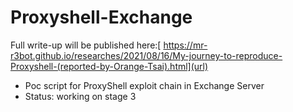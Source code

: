 # Proxyshell-Exchange

Full write-up will be published here:[ https://mr-r3bot.github.io/researches/2021/08/16/My-journey-to-reproduce-Proxyshell-(reported-by-Orange-Tsai).html](url)

- Poc script for ProxyShell exploit chain in Exchange Server
- Status: working on stage 3
